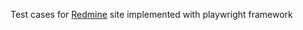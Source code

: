 Test cases for <a href="https://www.redmine.org/">Redmine</a> site implemented with playwright framework
